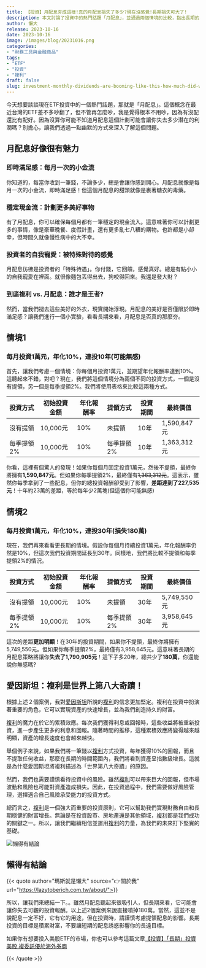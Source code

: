 ```yaml
---
title: 【投資】月配息夯成這樣!真的月配息損失了多少?現在沒感覺!長期損失可大了!
description: 本文討論了投資中的熱門話題「月配息」，並通過兩個情境的比較，指出長期的月配息策略可能會導致投資報酬損失。文章提醒投資者在考慮提領配息時要謹慎，並強調長期投資的重要性。最後，文章以幽默的方式呼籲投資者保持冷靜，謹慎投資，並提供了進一步了解投資知識的資源。
author: 懶大
release: 2023-10-16
date: 2023-10-16
image: /images/blog/20231016.png
categories:
- "財務工具與金融商品"
tags:
- "ETF"
- "投資"
- "複利"
draft: false
slug: investment-monthly-dividends-are-booming-like-this-how-much-did-we-really-lose-in-monthly-dividends-we-don-t-feel-it-now-but-long-term-losses-can-be-significant
---
```

今天想要談談現在ETF投資中的一個熱門話題，那就是「月配息」。這個概念在最近台灣的ETF差不多吵翻了，但不管再怎麼吵，我是覺得根本不用吵，因為有沒配還比有配好。因為沒算你可能不知道月配息這個計劃可能會讓你失去多少潛在的利潤嗎？別擔心，讓我們透過一點幽默的方式來深入了解這個問題。

## 月配息好像很有魅力

### 即時滿足感：每月一次的小金流

你知道的，每當你收到一筆錢，不論多少，總是會讓你感到開心。月配息就像是每月一次的小金流，即時滿足感！但這個月配息的甜頭就像是裹著糖衣的毒藥。

### 穩定現金流：計劃更多美好事物

有了月配息，你可以確保每個月都有一筆穩定的現金流入。這意味著你可以計劃更多的事情，像是豪華晚餐、度假計畫，還有更多亂七八糟的購物。也許都是小卻幸，但時間久就像慢性病中的大不幸。

### 投資者的自我寵愛：被特殊對待的感覺

月配息彷彿是投資者的「特殊待遇」。你付錢，它回饋，感覺真好。總是有點小小的自我寵愛在裡面。就很像麵包丟得出去，狗咬得回來。我還是發大財？

### 到底複利 vs. 月配息：誰才是王者?

然而，當我們褪去這些美好的外衣，現實開始浮現。月配息的美好是否僅限於即時滿足感？讓我們進行一個小實驗，看看長期來看，月配息是否真的那麼夯。

## 情境1

### 每月投資1萬元，年化10%，連投10年(可能無感)

首先，讓我們考慮一個情境：你每個月投資1萬元，並期望年化報酬率達到10%。這聽起來不錯，對吧？現在，我們將這個情境分為兩個不同的投資方式，一個是沒有提領，另一個是每季提領2%。我們將使用表格來比較這兩種方式。

| 投資方式 | 初始投資金額 | 年化報酬率 | 提領方式 | 投資期間 | 最終價值 |
| --- | --- | --- | --- | --- | --- |
| 沒有提領 | 10,000元 | 10% | 未提領 | 10年 | 1,590,847元 |
| 每季提領2% | 10,000元 | 10% | 每季提領2% | 10年 | 1,363,312元 |

你看，這裡有個驚人的發現！如果你每個月固定投資1萬元，然後不提領，最終你將擁有**1,590,847元**。但如果你每季提領2%，最終僅有~~1,363,312元~~。這表示，雖然你每季拿到了一些配息，但你的總投資報酬卻受到了影響，**差距達到了227,535元**！十年約23萬的差距，等於每年少2萬塊(但這個你可能無感)

## 情境2

### 每月投資1萬元，年化10%，連投30年(損失180萬)

現在，我們再來看看更長期的情境。假設你每個月持續投資1萬元，年化報酬率仍然是10%，但這次我們投資期間延長到30年。同樣地，我們將比較不提領和每季提領2%的情況。

| 投資方式 | 初始投資金額 | 年化報酬率 | 提領方式 | 投資期間 | 最終價值 |
| --- | --- | --- | --- | --- | --- |
| 沒有提領 | 10,000元 | 10% | 未提領 | 30年 | 5,749,550元 |
| 每季提領2% | 10,000元 | 10% | 每季提領2% | 30年 | 3,958,645元 |

這次的差距**更加明顯**！在30年的投資期間，如果你不提領，最終你將擁有5,749,550元。但如果你每季提領2%，最終僅有3,958,645元。這意味著長期的月配息策略將讓你**失去了1,790,905元**！這下子多20年，總共少了**180萬**，你還能說你無感嗎?



## 愛因斯坦：複利是世界上第八大奇蹟！

根據上述２個案例，我對[愛因斯坦](https://zh.wikipedia.org/zh-tw/%E9%98%BF%E5%B0%94%E4%BC%AF%E7%89%B9%C2%B7%E7%88%B1%E5%9B%A0%E6%96%AF%E5%9D%A6)所說的[複利](https://zh.wikipedia.org/zh-tw/%E5%A4%8D%E5%88%A9)的信念更加堅定。複利在投資中扮演著重要的角色，它可以實現資產的快速增長，並為我們創造持久的財富。

[複利](https://zh.wikipedia.org/zh-tw/%E5%A4%8D%E5%88%A9)的魔力在於它的累積效應。每次我們獲得利息或回報時，這些收益將被重新投資，進一步產生更多的利息和回報。隨著時間的推移，這種累積效應將變得越來越明顯，資產的增長速度也會越來越快。

舉個例子來說，如果我們將一筆錢以[複利](https://zh.wikipedia.org/zh-tw/%E5%A4%8D%E5%88%A9)方式投資，每年獲得10%的回報，而且不提取任何收益，那麼在長期的時間範圍內，我們將看到資產呈指數級增長。這就是為什麼愛因斯坦將複利描述為「世界第八大奇蹟」的原因。

然而，我們也需要謹慎看待投資中的風險。雖然[複利](https://zh.wikipedia.org/zh-tw/%E5%A4%8D%E5%88%A9)可以帶來巨大的回報，但市場波動和風險也可能對資產造成損失。因此，在投資過程中，我們需要做好風險管理，選擇適合自己風險承受能力的投資方式。

總而言之，[複利](https://zh.wikipedia.org/zh-tw/%E5%A4%8D%E5%88%A9)是一個強大而重要的投資原則，它可以幫助我們實現財務自由和長期穩健的財富增長。無論是在投資股市、房地產還是其他領域，[複利](https://zh.wikipedia.org/zh-tw/%E5%A4%8D%E5%88%A9)都是我們成功的關鍵之一。所以，讓我們繼續相信並運用[複利](https://zh.wikipedia.org/zh-tw/%E5%A4%8D%E5%88%A9)的力量，為我們的未來打下堅實的基礎。


![懶得有結論](/images/blog/lazytobeconclude.svg)
## 懶得有結論

{{< quote author="瑪斯就是懶大" source="👉關於我" url="https://lazytoberich.com.tw/about/">}}
    
所以，讓我們來總結一下。。雖然月配息聽起來很吸引人，但長期來看，它可能會讓你失去可觀的投資報酬。以上述2個案例來說直接噴掉180萬。當然，這並不是說配息一定不好，它有它的用途，但在投資時，請謹慎考慮提領配息的影響。長期投資的目標是積累財富，不要讓短期的配息誘惑影響你的長遠目標。

如果你有想要投入美股ETF的市場，你也可以參考這篇文章[【投資】「長期」投資美股 複委託優於海外券商](https://lazytoberich.com.tw/blog/investment-long-term-investing-in-us-stocks-is-better-with-multiple-delegations-than-overseas-brokerages/)

{{< /quote >}}
